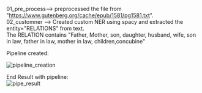 01_pre_process--> preprocessed the file from "https://www.gutenberg.org/cache/epub/1581/pg1581.txt".                                                                                
02_customner --> Created custom NER using spacy and extracted the entity="RELATIONS" from text.                                                                         
                  The RELATION contains "Father, Mother, son, daughter, husband, wife, son in law, father in law, mother in law, children,concubine"
      
      
Pipeline created:

![pipeline_creation](https://github.com/violetchella/Thesis-NLP/assets/28826360/ec1e64e9-c505-4ba7-971f-1bb1edbb7e9e)


End Result with pipeline:          
![pipe_result](https://github.com/violetchella/Thesis-NLP/assets/28826360/a4f2f7d8-a965-477a-9fea-d90a3a7b4ae9)
